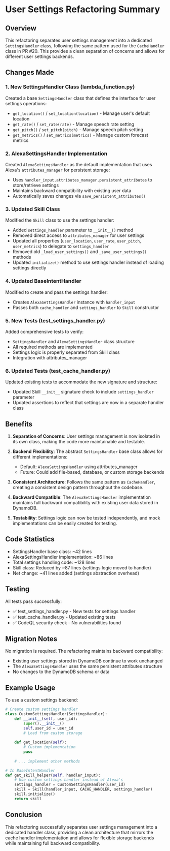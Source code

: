 # User Settings Refactoring Summary

## Overview
This refactoring separates user settings management into a dedicated `SettingsHandler` class, following the same pattern used for the `CacheHandler` class in PR #20. This provides a clean separation of concerns and allows for different user settings backends.

## Changes Made

### 1. New SettingsHandler Class (lambda_function.py)
Created a base `SettingsHandler` class that defines the interface for user settings operations:
- `get_location()` / `set_location(location)` - Manage user's default location
- `get_rate()` / `set_rate(rate)` - Manage speech rate setting
- `get_pitch()` / `set_pitch(pitch)` - Manage speech pitch setting
- `get_metrics()` / `set_metrics(metrics)` - Manage custom forecast metrics

### 2. AlexaSettingsHandler Implementation
Created `AlexaSettingsHandler` as the default implementation that uses Alexa's `attributes_manager` for persistent storage:
- Uses `handler_input.attributes_manager.persistent_attributes` to store/retrieve settings
- Maintains backward compatibility with existing user data
- Automatically saves changes via `save_persistent_attributes()`

### 3. Updated Skill Class
Modified the `Skill` class to use the settings handler:
- Added `settings_handler` parameter to `__init__()` method
- Removed direct access to `attributes_manager` for user settings
- Updated all properties (`user_location`, `user_rate`, `user_pitch`, `user_metrics`) to delegate to `settings_handler`
- Removed old `_load_user_settings()` and `_save_user_settings()` methods
- Updated `initialize()` method to use settings handler instead of loading settings directly

### 4. Updated BaseIntentHandler
Modified to create and pass the settings handler:
- Creates `AlexaSettingsHandler` instance with `handler_input`
- Passes both `cache_handler` and `settings_handler` to `Skill` constructor

### 5. New Tests (test_settings_handler.py)
Added comprehensive tests to verify:
- `SettingsHandler` and `AlexaSettingsHandler` class structure
- All required methods are implemented
- Settings logic is properly separated from Skill class
- Integration with attributes_manager

### 6. Updated Tests (test_cache_handler.py)
Updated existing tests to accommodate the new signature and structure:
- Updated Skill `__init__` signature check to include `settings_handler` parameter
- Updated assertions to reflect that settings are now in a separate handler class

## Benefits

1. **Separation of Concerns**: User settings management is now isolated in its own class, making the code more maintainable and testable.

2. **Backend Flexibility**: The abstract `SettingsHandler` base class allows for different implementations:
   - Default: `AlexaSettingsHandler` using attributes_manager
   - Future: Could add file-based, database, or custom storage backends

3. **Consistent Architecture**: Follows the same pattern as `CacheHandler`, creating a consistent design pattern throughout the codebase.

4. **Backward Compatible**: The `AlexaSettingsHandler` implementation maintains full backward compatibility with existing user data stored in DynamoDB.

5. **Testability**: Settings logic can now be tested independently, and mock implementations can be easily created for testing.

## Code Statistics

- SettingsHandler base class: ~42 lines
- AlexaSettingsHandler implementation: ~86 lines
- Total settings handling code: ~128 lines
- Skill class: Reduced by ~87 lines (settings logic moved to handler)
- Net change: ~41 lines added (settings abstraction overhead)

## Testing

All tests pass successfully:
- ✅ test_settings_handler.py - New tests for settings handler
- ✅ test_cache_handler.py - Updated existing tests
- ✅ CodeQL security check - No vulnerabilities found

## Migration Notes

No migration is required. The refactoring maintains backward compatibility:
- Existing user settings stored in DynamoDB continue to work unchanged
- The `AlexaSettingsHandler` uses the same persistent attributes structure
- No changes to the DynamoDB schema or data

## Example Usage

To use a custom settings backend:

```python
# Create custom settings handler
class CustomSettingsHandler(SettingsHandler):
    def __init__(self, user_id):
        super().__init__()
        self.user_id = user_id
        # Load from custom storage
        
    def get_location(self):
        # Custom implementation
        pass
        
    # ... implement other methods

# In BaseIntentHandler
def get_skill_helper(self, handler_input):
    # Use custom settings handler instead of Alexa's
    settings_handler = CustomSettingsHandler(user_id)
    skill = Skill(handler_input, CACHE_HANDLER, settings_handler)
    skill.initialize()
    return skill
```

## Conclusion

This refactoring successfully separates user settings management into a dedicated handler class, providing a clean architecture that mirrors the cache handler implementation and allows for flexible storage backends while maintaining full backward compatibility.
